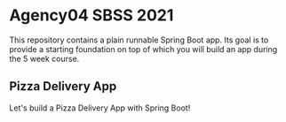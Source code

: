 # Agency04 SBSS 2021

This repository contains a plain runnable Spring Boot app. Its goal is to provide a starting foundation on top of which you will build an app during the 5 week course.

## Pizza Delivery App

Let's build a Pizza Delivery App with Spring Boot!
